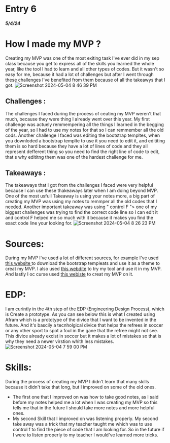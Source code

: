 # Entry 6
##### 5/4/24

# How I made my MVP ?
Creating my MVP was one of the most exiting task I've ever did in my sep class because you get to express all of the skills you learned the whole year, like the tool I had to learn and all other types of codes. But it wasn't so easy for me, because it had a lot of challenges but after I went through these challenges I've benefited from them because of all the takeawys that I got.
![Screenshot 2024-05-04 8 46 39 PM](https://github.com/omarm4400/sep10-freedom-project/assets/146861785/022ca84c-0f5b-47a4-8efc-45bf0f01a282)

## Challenges :
The challenges I faced during the process of ceating my MVP weren't that much, because they were thing I already went over this year. 
My first challenge was actuely remmempering all the things I learned in the begging of the year, so I had to use my notes for that so I can remmember all the old cods.
Another challenge I faced was editing the bootstrap templtes, when you downloded a bootstrap templte to use it you need to edit it, and edititing them is so hard because they have a lot of lines of code and they all represent defferent thing so you need to find the right line of code to edit, that s why edititng them was one of the hardest challenge for me.  
## Takeaways :
The takeaways that I got from the challenges I faced were very helpful because I can use these thakeaways later when I am doing beyond MVP. One of the most usfull Takeaway is using your notes more, a big part of creating my MVP was using my notes to remmper all the old codes that I needed. Another important takeaway was using " control F "> one of my biggest challenges was trying to find the correct code line so I can edit it and control F helped me so much with it because it makes you find the exact code line your looking for.
![Screenshot 2024-05-04 8 26 23 PM](https://github.com/omarm4400/sep10-freedom-project/assets/146861785/993d7cd6-7a42-49bf-b7f1-ec11abd600f7)


# Sources:
During my MVP I've used a lot of different sources, for example I've used [this website ](https://startbootstrap.com/themes) to download the bootstrap templeats and use it as a theme to creat my MVP. I also used [this webdite](https://replit.com/~) to try my tool and use it in my MVP. And lastly I oc curse used [this webiste](https://github.com/) to creat my MVP on it.


# EDP:
I am curintly in the 4th step of the EDP (Engineering Design Process), which is Create a prototype. As you can see below this is what I created using Afram which is a prototype of the divice that I want to be invented in the future. And it's bascily a tecnholgical divice that helps the refrees in soccer or any other sport to spot a foul in the gane that the refree might not see. This divice already excist in soccer but it makes a lot of mistakes so that is why they need a newer virstion whith less mistakes.
![Screenshot 2024-05-04 7 59 00 PM](https://github.com/omarm4400/sep10-freedom-project/assets/146861785/0fe0bd98-1f47-4807-9d3f-f602b99fc811)
# Skills:
During the process of creating my MVP I didn't learn that many skills because it didn't take that long, but I improved on some of the old ones.
* The first one that I improved on was how to take good notes, as I said before my notes helped me a lot when I was creating my MVP so this tells me that in the future I should take more notes and more helpful ones.
* My second Skill that I improved on was listening properly. My second take away was a trick that my teacher taught me which was to use control f to find the piece of code that I am looking for. So in the future if I were to listen properly to my teacher I would've learned more tricks.
